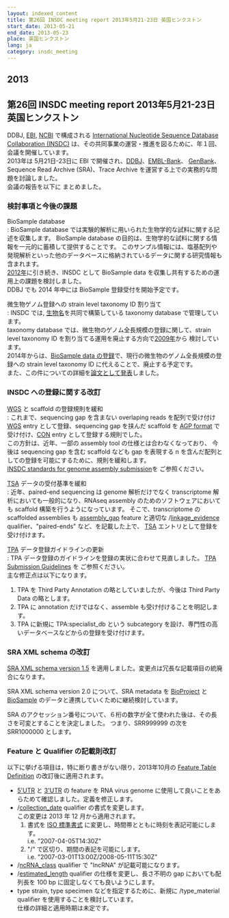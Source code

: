 ```yaml
---
layout: indexed_content
title: 第26回 INSDC meeting report 2013年5月21-23日 英国ヒンクストン
start_date: 2013-05-21
end_date: 2013-05-23
place: 英国ヒンクストン
lang: ja
category: insdc_meeting
---
```


## 2013  <a name="2013"></a>

## 第26回 INSDC meeting report 2013年5月21-23日 英国ヒンクストン

DDBJ, [EBI](https://www.ebi.ac.uk/),
[NCBI](https://www.ncbi.nlm.nih.gov/) で構成される [International
Nucleotide Sequence Database Collaboration
(INSDC)](http://www.insdc.org/)
は、その共同事業の運営・推進を図るために、年１回、会議を開催しています。  
2013年は 5月21日-23日に EBI
で開催され、[DDBJ](/index.html)、[EMBL-Bank](https://www.ebi.ac.uk/embl/)、
[GenBank](https://www.ncbi.nlm.nih.gov/genbank/index.html)、
Sequence Read Archive (SRA)、Trace Archive
を運営する上での実務的な問題を討論しました。  
会議の報告を以下に まとめました。

### 検討事項と今後の課題

BioSample database  
:  BioSample database では実験的解析に用いられた生物学的な試料に関する記述を収集します。
   BioSample database の目的は、生物学的な試料に関する情報を一元的に蓄積して提供することです。
   このサンプル情報には、塩基配列や発現解析といった他のデータベースに格納されているデータに関する研究情報も含まれます。  
   [2012年](/activities/insdc_meeting/2012.html)に引き続き、INSDC として
   BioSample data を収集し共有するための運用上の課題を検討しました。  
   DDBJ でも 2014 年中には BioSample 登録受付を開始予定です。

微生物ゲノム登録への strain level taxonomy ID 割り当て  
:  INSDC では, [生物名](/ddbj/organism.html)を共同で構築している taxonomy database で管理しています。  
  taxonomy database では、微生物のゲノム全長規模の登録に関して、strain level taxonomy ID
  を割り当てる運用を廃止する方向で[2009年](/activities/insdc_meeting/2009.html)から
  検討しています。  
  2014年からは、[BioSample data の登録](/biosample/index.html)で、現行の微生物のゲノム全長規模の登録への
  strain level taxonomy ID に代えることで、廃止する予定です。  
  また、この件についての詳細を[論文として発表](http://standardsingenomics.org/index.php/sigen/article/view/sigs.4851102)しました。

### INSDC への登録に関する改訂

[WGS](/ddbj/wgs.html) と scaffold の登録規則を緩和  
:  これまで、sequencing gap を含まない overlaping reads を配列で受け付け
   [WGS](/ddbj/wgs.html) entry として登録、sequencing gap を挟んだ scaffold
   を [AGP format](https://www.ncbi.nlm.nih.gov/assembly/agp/AGP_Specification/)
   で受け付け、[CON](/ddbj/con.html) entry として登録する規則でした。  
   この方針は、近年、一部の assembly tool の仕様とは合わなくなっており、
   今後は sequencing gap を含む scaffold なども gap を表現する n
  を含んだ配列としての登録を可能にするために、規則を緩和します。  
  [INSDC standards for genome assembly submission](/ddbj/assembly.html)を ご参照ください。

[TSA](/ddbj/tsa.html) データの受付基準を緩和  
:  近年、paired-end sequencing は genome 解析だけでなく transcriptome
   解析においても一般的になり、RNAseq assembly
   のためのソフトウェアにおいても scaffold 構築を行うようになっています。
   そこで、transcriptome の scaffolded assemblies も
   [assembly\_gap](/ddbj/features.html#assembly_gap) feature
   と適切な /[linkage\_evidence](/ddbj/qualifiers.html#linkage_evidence)
   qualifier、"paired-ends" など、を記載した上で、 [TSA](/ddbj/tsa.html)
   エントリとして登録を受け付けます。

[TPA](/ddbj/tpa.html) データ登録ガイドラインの更新  
:  TPA データ登録のガイドラインを登録の実状に合わせて見直しました。
   [TPA Submission Guidelines](/ddbj/tpa-table-e.html) を ご参照ください。  
   主な修正点は以下になります。
   1. TPA を Third Party Annotation の略としていましたが、今後は Third Party Data の略とします。
   2. TPA に annotation だけではなく、assemble も受け付けることを明記します。
   3. TPA に新規に TPA:specialist\_db という subcategory を設け、専門性の高いデータベースなどからの登録を受け付けます。

### SRA XML schema の改訂

[SRA XML schema version 1.5](https://www.ncbi.nlm.nih.gov/viewvc/v1/trunk/sra/doc/SRA_1-5/)
を適用しました。変更点は冗長な記載項目の統廃合になります。

SRA XML schema version 2.0 について、SRA metadata を
[BioProject](/bioproject/index.html) と
[BioSample](/biosample/index.html)
のデータと連携していくために継続検討しています。

SRA
のアクセッション番号について、６桁の数字が全て使われた後は、その長さを可変とすることを決定しました。
つまり、SRR999999 の次を SRR1000000 とします。

### Feature と Qualifier の記載則改訂  <a name="2013-ft"></a>

以下に挙げる項目は，特に断り書きがない限り，2013年10月の [Feature Table
Definition](/ddbj/feature-table.html) の改訂後に適用されます。

-   [5'UTR](/ddbj/features.html#5UTR) と
    [3'UTR](/ddbj/features.html#3UTR) の feature を RNA virus genome
    に使用して良いことをあらためて確認しました。定義を修正します。
-   /[collection\_date](/ddbj/qualifiers.html#collection_date) qualifier
    の書式を変更します。  
    <span class="red">この変更は 2013 年 12 月から適用されます。</span>
    1. 書式を [ISO 標準書式](https://www.w3.org/TR/NOTE-datetime)
        に変更し、時間帯とともに時刻を表記可能にします。  
        i.e. "2007-04-05T14:30Z"
    2. "/" で区切り、期間の表記を可能にします。  
        i.e. "2007-03-01T13:00Z/2008-05-11T15:30Z"
-   /[ncRNA\_class](/ddbj/qualifiers.html#ncRNA_class) qualifier で
    "lncRNA" が記載可能になります。
-   /[estimated\_length](/ddbj/qualifiers.html#estimated_length)
    qualifier の仕様を変更し、長さ不明の gap においても配列長を 100 bp
    に固定しなくても良いようにします。
-   type strain, type specimen などを指定するために、新規に
    /type\_material qualifier を使用することを検討しています。  
    仕様の詳細と適用時期は未定です。
